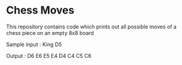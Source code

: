 # Chess Moves
This repository contains code which prints out all possible moves of a chess piece on an empty 8x8 board

Sample input : King D5

Output : D6 E6 E5 E4 D4 C4 C5 C6
